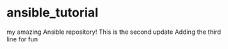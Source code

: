 # ansible_tutorial
my amazing Ansible repository!
This is the second update
Adding the third line for fun
